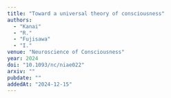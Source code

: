 ```yaml
---
title: "Toward a universal theory of consciousness"
authors:
  - "Kanai"
  - "R."
  - "Fujisawa"
  - "I."
venue: "Neuroscience of Consciousness"
year: 2024
doi: "10.1093/nc/niae022"
arxiv: ""
pubdate: ""
addedAt: "2024-12-15"
---
```

